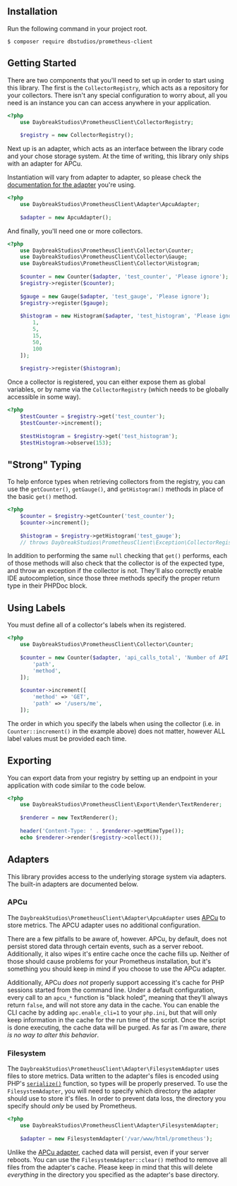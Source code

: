 ## Installation
Run the following command in your project root.

```shell
$ composer require dbstudios/prometheus-client
```

## Getting Started
There are two components that you'll need to set up in order to start using this library. The first is the
`CollectorRegistry`, which acts as a repository for your collectors. There isn't any special configuration to worry
about, all you need is an instance you can can access anywhere in your application.

```php
<?php
    use DaybreakStudios\PrometheusClient\CollectorRegistry;
    
    $registry = new CollectorRegistry();
```

Next up is an adapter, which acts as an interface between the library code and your chose storage system. At the time
of writing, this library only ships with an adapter for APCu.

Instantiation will vary from adapter to adapter, so please check the [documentation for the adapter](#adapters) you're
using.

```php
<?php
    use DaybreakStudios\PrometheusClient\Adapter\ApcuAdapter;
    
    $adapter = new ApcuAdapter();
```

And finally, you'll need one or more collectors.

```php
<?php
    use DaybreakStudios\PrometheusClient\Collector\Counter;
    use DaybreakStudios\PrometheusClient\Collector\Gauge;
    use DaybreakStudios\PrometheusClient\Collector\Histogram;
    
    $counter = new Counter($adapter, 'test_counter', 'Please ignore');
    $registry->register($counter);
    
    $gauge = new Gauge($adapter, 'test_gauge', 'Please ignore');
    $registry->register($gauge);
    
    $histogram = new Histogram($adapter, 'test_histogram', 'Please ignore', [
    	1,
    	5,
    	15,
    	50,
    	100
    ]);
    
    $registry->register($histogram);
```

Once a collector is registered, you can either expose them as global variables, or by name via the `CollectorRegistry`
(which needs to be globally accessible in some way).

```php
<?php
    $testCounter = $registry->get('test_counter');
    $testCounter->increment();
    
    $testHistogram = $registry->get('test_histogram');
    $testHistogram->observe(153);
```

## "Strong" Typing
To help enforce types when retrieving collectors from the registry, you can use the `getCounter()`, `getGauge()`, and
`getHistogram()` methods in place of the basic `get()` method.

```php
<?php
    $counter = $registry->getCounter('test_counter');
    $counter->increment();
    
    $histogram = $registry->getHistogram('test_gauge');
    // throws DaybreakStudios\PrometheusClient\Exception\CollectorRegistryException due to type mismatch
```

In addition to performing the same `null` checking that `get()` performs, each of those methods will also check that the
collector is of the expected type, and throw an exception if the collector is not. They'll also correctly enable IDE
autocompletion, since those three methods specify the proper return type in their PHPDoc block.

## Using Labels
You must define all of a collector's labels when its registered.

```php
<?php
    use DaybreakStudios\PrometheusClient\Collector\Counter;
    
    $counter = new Counter($adapter, 'api_calls_total', 'Number of API calls made', [
        'path',
        'method',  	
    ]);
    
    $counter->increment([
    	'method' => 'GET',
    	'path' => '/users/me',
    ]);
```

The order in which you specify the labels when using the collector (i.e. in `Counter::increment()` in the example above)
does not matter, however ALL label values must be provided each time. 

## Exporting
You can export data from your registry by setting up an endpoint in your application with code similar to the code
below.

```php
<?php
    use DaybreakStudios\PrometheusClient\Export\Render\TextRenderer;
    
    $renderer = new TextRenderer();
    
    header('Content-Type: ' . $renderer->getMimeType());
    echo $renderer->render($registry->collect());
```

## Adapters
This library provides access to the underlying storage system via adapters. The built-in adapters are documented below.

### APCu
The `DaybreakStudios\PrometheusClient\Adapter\ApcuAdapter` uses [APCu](http://php.net/manual/en/book.apcu.php) to store
metrics. The APCU adapter uses no additional configuration.

There are a few pitfalls to be aware of, however. APCu, by default, does not persist stored data through certain events,
such as a server reboot. Additionally, it also wipes it's entire cache once the cache fills up. Neither of those
should cause problems for your Prometheus installation, but it's something you should keep in mind if you choose to use
the APCu adapter.

Additionally, APCu _does not_ properly support accessing it's cache for PHP sessions started from the command line.
Under a default configuration, every call to an `apcu_*` function is "black holed", meaning that they'll always return
`false`, and will not store any data in the cache. You can enable the CLI cache by adding `apc.enable_cli=1` to your
`php.ini`, but that will only keep information in the cache for the run time of the script. Once the script is done
executing, the cache data will be purged. As far as I'm aware, _there is no way to alter this behavior_.

### Filesystem
The `DaybreakStudios\PrometheusClient\Adapter\FilesystemAdapter` uses files to store metrics. Data written to the
adapter's files is encoded using PHP's [`serialize()`](http://php.net/manual/en/function.serialize.php) function, so
types will be properly preserved. To use the `FilesystemAdapter`, you will need to specify which directory the adapter
should use to store it's files. In order to prevent data loss, the directory you specify should _only_ be used by
Prometheus.

```php
<?php
    use DaybreakStudios\PrometheusClient\Adapter\FilesystemAdapter;
    
    $adapter = new FilesystemAdapter('/var/www/html/prometheus');
```

Unlike the [APCu adapter](#apcu), cached data will persist, even if your server reboots. You can use the
`FilesystemAdapter::clear()` method to remove all files from the adapter's cache. Please keep in mind that this will
delete _everything_ in the directory you specified as the adapter's base directory.